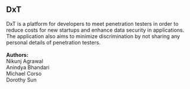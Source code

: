 ## DxT
DxT is a platform for developers to meet penetration testers in order to reduce costs for new startups and enhance data security in applications. The application also aims to minimize discrimination by not sharing any personal details of penetration testers.<br/>
<br/>
<strong>Authors:</strong> <br/>
Nikunj Agrawal<br/>
Anindya Bhandari<br/>
Michael Corso<br/>
Dorothy Sun<br/>


